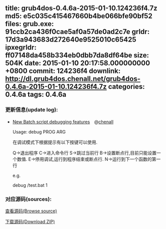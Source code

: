 title: grub4dos-0.4.6a-2015-01-10.124236f4.7z
md5: e5c035c415467660b4be066bfe90bf52
files:
  grub.exe: 91ccb2ca436f0cae5af0a57de0ad2c7e
  grldr: 17d3a943683d272640e9525010c65425
  ipxegrldr: ff07148da458b334eb0dbb7da8df64be
size: 504K
date: 2015-01-10 20:17:58.000000000 +0800
commit: 124236f4
downlink: http://dl.grub4dos.chenall.net/grub4dos-0.4.6a-2015-01-10.124236f4.7z
categories: 0.4.6a
tags: 0.4.6a
---


### 更新信息(update log):
  * [New Batch script debugging features](https://github.com/chenall/grub4dos/commit/124236f480cef54f3514ecbe8d8f159b284e909c)　@[chenall](https://github.com/chenall)
    
    Usage:
    debug PROG ARG
    
    在调试模式下根据提示有以下按键可以使用.
    
    Q->退出程序
    C->进入命令行
    S->跳过当前行
    B->设置断点行,目前只能设置一个数值.
    E->停用调试,运行到程序结束或断点行.
    N->运行到下一个函数的第一行
    
    e.g.
    
    debug /test.bat 1

### 对应源码(sources):
  [查看源码(Browse source)](https://github.com/chenall/grub4dos/tree/124236f480cef54f3514ecbe8d8f159b284e909c)

  [下载源码(Download ZIP)](https://github.com/chenall/grub4dos/archive/124236f480cef54f3514ecbe8d8f159b284e909c.zip)
